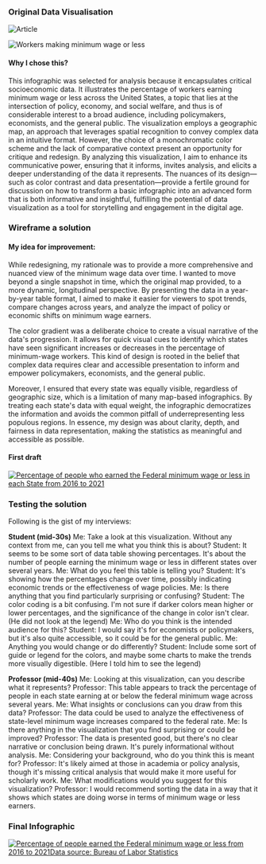 ### Original Data Visualisation

![Article](https://www.businessinsider.com/federal-minimum-wage-workers-map-2018-10?r=US&IR=T)

![Workers making minimum wage or less](https://i.insider.com/5bb3904393032c18c75259b4?width=800&format=jpeg&auto=webp)

#### Why I chose this?

This infographic was selected for analysis because it encapsulates critical socioeconomic data. It illustrates the percentage of workers earning minimum wage or less across the United States, a topic that lies at the intersection of policy, economy, and social welfare, and thus is of considerable interest to a broad audience, including policymakers, economists, and the general public. The visualization employs a geographic map, an approach that leverages spatial recognition to convey complex data in an intuitive format. However, the choice of a monochromatic color scheme and the lack of comparative context present an opportunity for critique and redesign. By analyzing this visualization, I aim to enhance its communicative power, ensuring that it informs, invites analysis, and elicits a deeper understanding of the data it represents. The nuances of its design—such as color contrast and data presentation—provide a fertile ground for discussion on how to transform a basic infographic into an advanced form that is both informative and insightful, fulfilling the potential of data visualization as a tool for storytelling and engagement in the digital age.

### Wireframe a solution

#### My idea for improvement:

While redesigning, my rationale was to provide a more comprehensive and nuanced view of the minimum wage data over time. I wanted to move beyond a single snapshot in time, which the original map provided, to a more dynamic, longitudinal perspective. By presenting the data in a year-by-year table format, I aimed to make it easier for viewers to spot trends, compare changes across years, and analyze the impact of policy or economic shifts on minimum wage earners.

The color gradient was a deliberate choice to create a visual narrative of the data's progression. It allows for quick visual cues to identify which states have seen significant increases or decreases in the percentage of minimum-wage workers. This kind of design is rooted in the belief that complex data requires clear and accessible presentation to inform and empower policymakers, economists, and the general public.

Moreover, I ensured that every state was equally visible, regardless of geographic size, which is a limitation of many map-based infographics. By treating each state's data with equal weight, the infographic democratizes the information and avoids the common pitfall of underrepresenting less populous regions. In essence, my design was about clarity, depth, and fairness in data representation, making the statistics as meaningful and accessible as possible.

#### First draft

<div class='tableauPlaceholder' id='viz1700100254452' style='position: relative'><noscript><a href='#'><img alt='Percentage of people who earned the Federal minimum wage or less in each State from 2016 to 2021 ' src='https:&#47;&#47;public.tableau.com&#47;static&#47;images&#47;As&#47;Assignment34_17001002336410&#47;Sheet1&#47;1_rss.png' style='border: none' /></a></noscript><object class='tableauViz'  style='display:none;'><param name='host_url' value='https%3A%2F%2Fpublic.tableau.com%2F' /> <param name='embed_code_version' value='3' /> <param name='site_root' value='' /><param name='name' value='Assignment34_17001002336410&#47;Sheet1' /><param name='tabs' value='no' /><param name='toolbar' value='yes' /><param name='static_image' value='https:&#47;&#47;public.tableau.com&#47;static&#47;images&#47;As&#47;Assignment34_17001002336410&#47;Sheet1&#47;1.png' /> <param name='animate_transition' value='yes' /><param name='display_static_image' value='yes' /><param name='display_spinner' value='yes' /><param name='display_overlay' value='yes' /><param name='display_count' value='yes' /><param name='language' value='en-US' /><param name='filter' value='publish=yes' /></object></div>                
<script type='text/javascript'>                    
  var divElement = document.getElementById('viz1700100254452');                    
  var vizElement = divElement.getElementsByTagName('object')[0];                    
  vizElement.style.width='100%';vizElement.style.height=(divElement.offsetWidth*0.75)+'px';                    
  var scriptElement = document.createElement('script');                    
  scriptElement.src = 'https://public.tableau.com/javascripts/api/viz_v1.js';                    
  vizElement.parentNode.insertBefore(scriptElement, vizElement);                
</script>

### Testing the solution

Following is the gist of my interviews:

**Student (mid-30s)**
Me: Take a look at this visualization. Without any context from me, can you tell me what you think this is about?
Student: It seems to be some sort of data table showing percentages. It's about the number of people earning the minimum wage or less in different states over several years.
Me: What do you feel this table is telling you?
Student: It's showing how the percentages change over time, possibly indicating economic trends or the effectiveness of wage policies.
Me: Is there anything that you find particularly surprising or confusing?
Student: The color coding is a bit confusing. I'm not sure if darker colors mean higher or lower percentages, and the significance of the change in color isn't clear. (He did not look at the legend)
Me: Who do you think is the intended audience for this?
Student: I would say it's for economists or policymakers, but it's also quite accessible, so it could be for the general public.
Me: Anything you would change or do differently?
Student: Include some sort of guide or legend for the colors, and maybe some charts to make the trends more visually digestible. (Here I told him to see the legend)

**Professor (mid-40s)**
Me: Looking at this visualization, can you describe what it represents?
Professor: This table appears to track the percentage of people in each state earning at or below the federal minimum wage across several years.
Me: What insights or conclusions can you draw from this data?
Professor: The data could be used to analyze the effectiveness of state-level minimum wage increases compared to the federal rate.
Me: Is there anything in the visualization that you find surprising or could be improved?
Professor: The data is presented good, but there's no clear narrative or conclusion being drawn. It's purely informational without analysis.
Me: Considering your background, who do you think this is meant for?
Professor: It's likely aimed at those in academia or policy analysis, though it's missing critical analysis that would make it more useful for scholarly work.
Me: What modifications would you suggest for this visualization?
Professor: I would recommend sorting the data in a way that it shows which states are doing worse in terms of minimum wage or less earners.

### Final Infographic

<div class='tableauPlaceholder' id='viz1700098928436' style='position: relative'><noscript><a href='#'><img alt='Percentage of people earned the Federal minimum wage or less from 2016 to 2021Data source: Bureau of Labor Statistics ' src='https:&#47;&#47;public.tableau.com&#47;static&#47;images&#47;As&#47;Assignment34_v2023_2&#47;Sheet1&#47;1_rss.png' style='border: none' /></a></noscript><object class='tableauViz'  style='display:none;'><param name='host_url' value='https%3A%2F%2Fpublic.tableau.com%2F' /> <param name='embed_code_version' value='3' /> <param name='site_root' value='' /><param name='name' value='Assignment34_v2023_2&#47;Sheet1' /><param name='tabs' value='no' /><param name='toolbar' value='yes' /><param name='static_image' value='https:&#47;&#47;public.tableau.com&#47;static&#47;images&#47;As&#47;Assignment34_v2023_2&#47;Sheet1&#47;1.png' /> <param name='animate_transition' value='yes' /><param name='display_static_image' value='yes' /><param name='display_spinner' value='yes' /><param name='display_overlay' value='yes' /><param name='display_count' value='yes' /><param name='language' value='en-US' /><param name='filter' value='publish=yes' /></object></div>                <script type='text/javascript'>                    
  var divElement = document.getElementById('viz1700098928436');                    
  var vizElement = divElement.getElementsByTagName('object')[0];                    
  vizElement.style.width='100%';vizElement.style.height=(divElement.offsetWidth*0.75)+'px';                    
  var scriptElement = document.createElement('script');                    
  scriptElement.src = 'https://public.tableau.com/javascripts/api/viz_v1.js';                    
  vizElement.parentNode.insertBefore(scriptElement, vizElement);                
</script>
